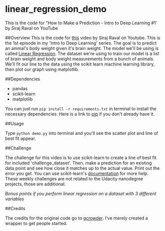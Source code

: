 # linear_regression_demo
This is the code for "How to Make a Prediction - Intro to Deep Learning #1' by Siraj Raval on YouTube

##Overview
This is the code for [this](https://youtu.be/vOppzHpvTiQ) video by Siraj Raval on Youtube. This is the 1st episode in my 'Intro to Deep Learning' series. The goal is to predict an animal's body weight given it's brain weight. The model we'll be using is called [Linear Regression](http://www.statisticssolutions.com/what-is-linear-regression/). The dataset we're using to train our model is a list of brain weight and body weight measurements from a bunch of animals. We'll fit our line to the data using the scikit learn machine learning library, then plot our graph using matplotlib.

##Dependencies

* pandas
* scikit-learn
* matplotlib

You can just run
`pip install -r requirements.txt` 
in terminal to install the necessary dependencies. Here is a link to [pip](https://pip.pypa.io/en/stable/installing/) if you don't already have it.

##Usage

Type `python demo.py` into terminal and you'll see the scatter plot and line of best fit appear.

##Challenge

The challenge for this video is to use scikit-learn to create a line of best fit for included 'challenge_dataset'. Then, make a prediction for an existing data point and see how close it matches up to the actual value. Print out the error you get. You can use scikit-learn's [documentation](http://scikit-learn.org/stable/documentation.html) for more help. These weekly challenges are not related to the Udacity nanodegree projects, those are additional.

*Bonus points if you perform linear regression on a dataset with 3 different variables*

##Credits

The credits for the original code go to [gcrowder](https://github.com/gcrowder). I've merely created a wrapper to get people started.

